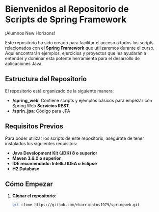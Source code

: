 # Bienvenidos al Repositorio de Scripts de Spring Framework

¡Alumnos New Horizons!

Este repositorio ha sido creado para facilitar el acceso a todos los scripts relacionados con el **Spring Framework** que utilizaremos durante el curso. Aquí encontrarán ejemplos, ejercicios y proyectos que les ayudarán a entender y dominar esta potente herramienta para el desarrollo de aplicaciones Java.

## Estructura del Repositorio

El repositorio está organizado de la siguiente manera:

- **/spring_web**: Contiene scripts y ejemplos básicos para empezar con Spring Web **Servicios REST**.
- **/sprin_jpa**: Código para JPA

## Requisitos Previos

Para poder utilizar los scripts de este repositorio, asegúrate de tener instalados los siguientes requisitos:

- **Java Development Kit (JDK) 8 o superior**
- **Maven 3.6.0 o superior**
- **IDE recomendado: IntelliJ IDEA o Eclipse**
- **H2 Database**

## Cómo Empezar

1. **Clonar el repositorio**:
   ```bash
   git clone https://github.com/ebarrientos1979/springweb.git
